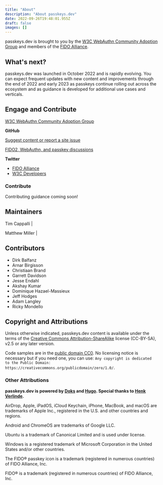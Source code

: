 ```yaml
---
title: "About"
description: "About passkeys.dev"
date: 2022-09-26T19:48:01.955Z
draft: false
images: []
---
```


passkeys.dev is brought to you by the [W3C WebAuthn Community Adoption Group](https://www.w3.org/community/webauthn-adoption/) and members of the [FIDO Alliance](https://fidoalliance.org/).

## What's next?

passkeys.dev was launched in October 2022 and is rapidly evolving. You can expect frequent updates with new content and improvements through the end of 2022 and early 2023 as passkeys continue rolling out across the ecosystem and as guidance is developed for additional use cases and verticals.

<!--
<a href="roadmap"><button type="button" class="btn btn-primary">View Site Roadmap <i class="bi bi-cone-striped"></i></button></a>
-->

## Engage and Contribute

<a href="https://www.w3.org/community/webauthn-adoption/" target="_blank">W3C WebAuthn Community Adoption Group <i class="bi bi-box-arrow-up-right"></i></a>

<strong>GitHub</strong> <i class="bi bi-github color-black"></i>

<a href="https://github.com/passkeydeveloper/passkeys.dev/issues/new/choose" target="_blank">Suggest content or report a site issue <i class="bi bi-box-arrow-up-right"></i></a>

<a href="https://github.com/passkeydeveloper/discussions/discussions" target="_blank">FIDO2, WebAuthn, and passkey discussions <i class="bi bi-box-arrow-up-right"></i></a>

<strong>Twitter</strong> <i class="bi bi-twitter color-twitter-blue"></i>

- <a href="https://twitter.com/FIDOAlliance" target="_blank">FIDO Alliance <i class="bi bi-box-arrow-up-right"></i></a>
- <a href="https://twitter.com/w3cdevs" target="_blank">W3C Developers <i class="bi bi-box-arrow-up-right"></i></a>

### Contribute

Contributing guidance coming soon!

## Maintainers

Tim Cappalli | <a href="https://github.com/timcappalli" target="_blank"><i class="bi bi-github color-black"></i></a> <a href="https://twitter.com/timcappalli" target="_blank"><i class="bi bi-twitter color-twitter-blue"></i></a> <a href="https://timcappalli.me/" target="_blank"><i class="bi bi-house-heart"></i></a>

Matthew Miller | <a href="https://github.com/MasterKale" target="_blank"><i class="bi bi-github color-black"></i></a> <a href="https://twitter.com/IAmKale" target="_blank"><i class="bi bi-twitter color-twitter-blue"></i></a> <a href="https://millerti.me/" target="_blank"><i class="bi bi-house-heart"></i></a>

## Contributors

- Dirk Balfanz
- Arnar Birgisson
- Christiaan Brand
- Garrett Davidson
- Jesse Endahl
- Akshay Kumar
- Dominique Hazael-Massieux <a href="https://github.com/dontcallmedom" target="_blank"><i class="bi bi-github color-black"></i></a>
- Jeff Hodges
- Adam Langley
- Ricky Mondello

## Copyright and Attributions

Unless otherwise indicated, passkeys.dev content is available under the terms of the [Creative Commons Attribution-ShareAlike](https://creativecommons.org/licenses/by-sa/2.5/) license (CC-BY-SA), v2.5 or any later version.

Code samples are in the [public domain CC0](https://creativecommons.org/publicdomain/zero/1.0/). No licensing notice is necessary but if you need one, you can use: `Any copyright is dedicated to the Public Domain: https://creativecommons.org/publicdomain/zero/1.0/`.

### Other Attributions

**passkeys.dev is powered by [Doks](https://getdoks.org/) and [Hugo](https://gohugo.io/). Special thanks to [Henk Verlinde](https://github.com/h-enk).**

AirDrop, Apple, iPadOS, iCloud Keychain, iPhone, MacBook, and macOS are trademarks of Apple Inc., registered in the U.S. and other countries and regions.

Android and ChromeOS are trademarks of Google LLC.

Ubuntu is a trademark of Canonical Limited and is used under license.

Windows is a registered trademark of Microsoft Corporation in the United States and/or other countries.

The FIDO® passkey icon is a trademark (registered in numerous countries) of FIDO Alliance, Inc.

FIDO® is a trademark (registered in numerous countries) of FIDO Alliance, Inc.
